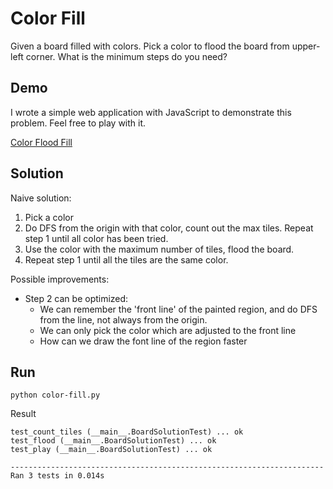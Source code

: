 # Color Fill

Given a board filled with colors.
Pick a color to flood the board from upper-left corner. What is the minimum steps do you need?

## Demo

I wrote a simple web application with JavaScript to demonstrate this problem. Feel free to play with it.

[Color Flood Fill](http://alfmunny.com/algorithm-challenges/color-fill/)

## Solution
Naive solution:

1. Pick a color
2. Do DFS from the origin with that color, count out the max tiles. Repeat step 1 until all color has been tried.
3. Use the color with the maximum number of tiles, flood the board.
4. Repeat step 1 until all the tiles are the same color.

Possible improvements:

- Step 2 can be optimized: 
  - We can remember the 'front line' of the painted region, and do DFS from the line, not always from the origin. 
  - We can only pick the color which are adjusted to the front line
  - How can we draw the font line of the region faster

## Run 

```shell
python color-fill.py
```

Result
```
test_count_tiles (__main__.BoardSolutionTest) ... ok
test_flood (__main__.BoardSolutionTest) ... ok
test_play (__main__.BoardSolutionTest) ... ok

----------------------------------------------------------------------
Ran 3 tests in 0.014s
```

